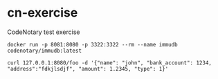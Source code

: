 # cn-exercise
CodeNotary test exercise


```shell
docker run -p 8081:8080 -p 3322:3322 --rm --name immudb codenotary/immudb:latest
```

```shell
curl 127.0.0.1:8080/foo -d '{"name": "john", "bank_account": 1234, "address":"fdkjlsdjf", "amount": 1.2345, "type": 1}'
```